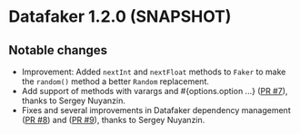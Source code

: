 # Datafaker 1.2.0 (SNAPSHOT)

## Notable changes

* Improvement: Added `nextInt` and `nextFloat` methods to `Faker` to make the `random()` method a better `Random` replacement.
* Add support of methods with varargs and #{options.option ...} ([PR #7](https://github.com/datafaker-net/datafaker/pull/7)), thanks to  Sergey Nuyanzin.
* Fixes and several improvements in Datafaker dependency management ([PR #8](https://github.com/datafaker-net/datafaker/pull/8)) and ([PR #9](https://github.com/datafaker-net/datafaker/pull/9)), thanks to  Sergey Nuyanzin.